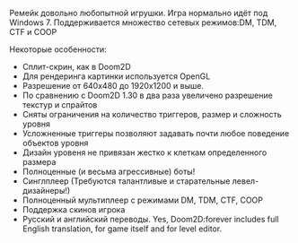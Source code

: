Ремейк довольно любопытной игрушки. Игра нормально идёт под Windows 7. Поддерживается множество сетевых режимов:DM, TDM, CTF и COOP

Некоторые особенности:

 *  Сплит-скрин, как в Doom2D
 *  Для рендеринга картинки используется OpenGL
 *  Разрешение от 640х480 до 1920х1200 и выше.
 *  По сравнению с Doom2D 1.30 в два раза увеличено разрешение текстур и спрайтов
 *  Сняты ограничения на количество триггеров, размер и сложность уровня
 *  Усложненные триггеры позволяют задавать почти любое поведение объектов уровня
 *  Дизайн уровеня не привязан жестко к клеткам определенного размера
 *  Полноценные (и весьма агрессивные) боты!
 *  Синглплеер (Требуются талантливые и старательные левел-дизайнеры!)
 *  Полноценный мультиплеер с режимами DM, TDM, CTF, COOP
 *  Поддержка скинов игрока
 *  Русский и английский переводы. Yes, Doom2D:forever includes full English translation, for game itself and for level editor.
